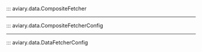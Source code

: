 ::: aviary.data.CompositeFetcher

---

::: aviary.data.CompositeFetcherConfig

---

::: aviary.data.DataFetcherConfig
